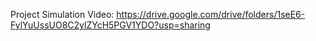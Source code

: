 Project Simulation Video: 
https://drive.google.com/drive/folders/1seE6-FylYuUssUO8C2ylZYcH5PGV1YDO?usp=sharing